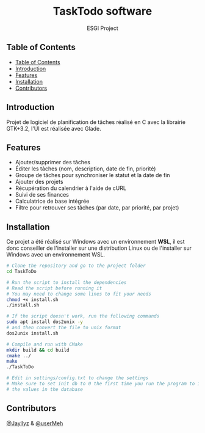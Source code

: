 <h1 align="center"> TaskTodo software </h1>

<p align="center">
  ESGI Project
</p>

<!-- START doctoc generated TOC please keep comment here to allow auto update -->
<!-- DON'T EDIT THIS SECTION, INSTEAD RE-RUN doctoc TO UPDATE -->

## Table of Contents

- [Table of Contents](#table-of-contents)
- [Introduction](#introduction)
- [Features](#features)
- [Installation](#installation)
- [Contributors](#contributors)

<!-- END doctoc generated TOC please keep comment here to allow auto update -->

## Introduction

Projet de logiciel de planification de tâches réalisé en C avec la librairie GTK+3.2, l'UI est réalisée avec Glade.

## Features

- Ajouter/supprimer des tâches
- Éditer les tâches (nom, description, date de fin, priorité)
- Groupe de tâches pour synchroniser le statut et la date de fin
- Ajouter des projets
- Récupération du calendrier à l'aide de cURL
- Suivi de ses finances
- Calculatrice de base intégrée
- Filtre pour retrouver ses tâches (par date, par priorité, par projet)

## Installation

Ce projet a été réalisé sur Windows avec un environnement **WSL**, il est donc conseiller de l'installer sur une distribution Linux ou de l'installer sur Windows avec un environnement WSL.

```bash
# Clone the repository and go to the project folder
cd TaskToDo

# Run the script to install the dependencies
# Read the script before running it
# You may need to change some lines to fit your needs
chmod +x install.sh
./install.sh

# If the script doesn't work, run the following commands
sudo apt install dos2unix -y
# and then convert the file to unix format
dos2unix install.sh

# Compile and run with CMake
mkdir build && cd build
cmake ../
make
./TaskToDo

# Edit in settings/config.txt to change the settings
# Make sure to set init db to 0 the first time you run the program to insert
# the values in the database
```

## Contributors

[@Jayllyz](https://github.com/Jayllyz) & [@userMeh](https://github.com/userMeh)

